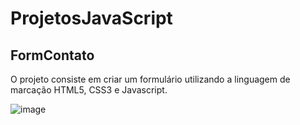# ProjetosJavaScript

<h2> FormContato </h2>

O projeto consiste em criar um formulário utilizando a linguagem de marcação HTML5, CSS3 e Javascript.

![image](https://user-images.githubusercontent.com/6372185/80864464-39ec8000-8c59-11ea-85c8-8bc3093e526b.png)
